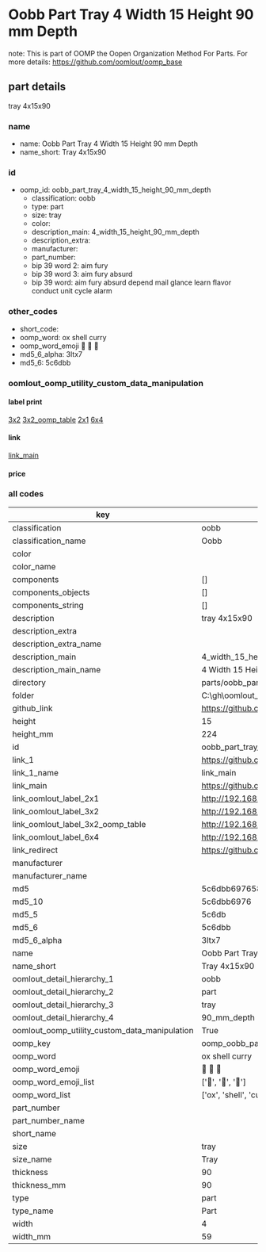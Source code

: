 # Oobb Part Tray 4 Width 15 Height 90 mm Depth  

note: This is part of OOMP the Oopen Organization Method For Parts. For more details: https://github.com/oomlout/oomp_base

##  part details
  



tray 4x15x90



### name
* name: Oobb Part Tray 4 Width 15 Height 90 mm Depth
* name_short: Tray 4x15x90 
### id
* oomp_id: oobb_part_tray_4_width_15_height_90_mm_depth
  * classification: oobb
  * type: part
  * size: tray
  * color: 
  * description_main: 4_width_15_height_90_mm_depth
  * description_extra: 
  * manufacturer: 
  * part_number: 
  * bip 39 word 2: aim fury
  * bip 39 word 3: aim fury absurd
  * bip 39 word: aim fury absurd depend mail glance learn flavor conduct unit cycle alarm

### other_codes
* short_code: 
* oomp_word: ox shell curry
* oomp_word_emoji :ox: :shell: :curry:
* md5_6_alpha: 3ltx7
* md5_6: 5c6dbb






### oomlout_oomp_utility_custom_data_manipulation
#### label print
[3x2](http://192.168.1.245:1112/?label=oomp%203ltx7)
[3x2_oomp_table](http://192.168.1.108:1112/?label=oomp%203ltx7)
[2x1](http://192.168.1.242:1112/?label=oomp%203ltx7)
[6x4](http://192.168.1.55:1112/?label=oomp%203ltx7)    

#### link

[link_main](https://github.com/oomlout/oomlout_oobb_version_4_generated_parts/tree/main/navigation_oomp/oobb/part/tray/4_width_15_height_90_mm_depth/part)                              

#### price







### all codes 
| key | value |  
| --- | --- |  
| classification | oobb |  
| classification_name | Oobb |  
| color |  |  
| color_name |  |  
| components | [] |  
| components_objects | [] |  
| components_string | [] |  
| description | tray 4x15x90 |  
| description_extra |  |  
| description_extra_name |  |  
| description_main | 4_width_15_height_90_mm_depth |  
| description_main_name | 4 Width 15 Height 90 mm Depth |  
| directory | parts/oobb_part_tray_4_width_15_height_90_mm_depth |  
| folder | C:\gh\oomlout_oobb_version_4_generated_parts\parts\oobb_part_tray_4_width_15_height_90_mm_depth |  
| github_link | https://github.com/oomlout/oomlout_oomp_part_src/tree/main/parts/oobb_part_tray_4_width_15_height_90_mm_depth |  
| height | 15 |  
| height_mm | 224 |  
| id | oobb_part_tray_4_width_15_height_90_mm_depth |  
| link_1 | https://github.com/oomlout/oomlout_oobb_version_4_generated_parts/tree/main/navigation_oomp/oobb/part/tray/4_width_15_height_90_mm_depth/part |  
| link_1_name | link_main |  
| link_main | https://github.com/oomlout/oomlout_oobb_version_4_generated_parts/tree/main/navigation_oomp/oobb/part/tray/4_width_15_height_90_mm_depth/part |  
| link_oomlout_label_2x1 | http://192.168.1.242:1112/?label=oomp%203ltx7 |  
| link_oomlout_label_3x2 | http://192.168.1.245:1112/?label=oomp%203ltx7 |  
| link_oomlout_label_3x2_oomp_table | http://192.168.1.108:1112/?label=oomp%203ltx7 |  
| link_oomlout_label_6x4 | http://192.168.1.55:1112/?label=oomp%203ltx7 |  
| link_redirect | https://github.com/oomlout/oomlout_oobb_version_4_generated_parts/tree/main/parts/oobb_tray_04_15_90 |  
| manufacturer |  |  
| manufacturer_name |  |  
| md5 | 5c6dbb697658afd98ac313ae0217982a |  
| md5_10 | 5c6dbb6976 |  
| md5_5 | 5c6db |  
| md5_6 | 5c6dbb |  
| md5_6_alpha | 3ltx7 |  
| name | Oobb Part Tray 4 Width 15 Height 90 mm Depth |  
| name_short | Tray 4x15x90  |  
| oomlout_detail_hierarchy_1 | oobb |  
| oomlout_detail_hierarchy_2 | part |  
| oomlout_detail_hierarchy_3 | tray |  
| oomlout_detail_hierarchy_4 | 90_mm_depth |  
| oomlout_oomp_utility_custom_data_manipulation | True |  
| oomp_key | oomp_oobb_part_tray_4_width_15_height_90_mm_depth |  
| oomp_word | ox shell curry |  
| oomp_word_emoji | :ox: :shell: :curry: |  
| oomp_word_emoji_list | [':ox:', ':shell:', ':curry:'] |  
| oomp_word_list | ['ox', 'shell', 'curry'] |  
| part_number |  |  
| part_number_name |  |  
| short_name |  |  
| size | tray |  
| size_name | Tray |  
| thickness | 90 |  
| thickness_mm | 90 |  
| type | part |  
| type_name | Part |  
| width | 4 |  
| width_mm | 59 |  
